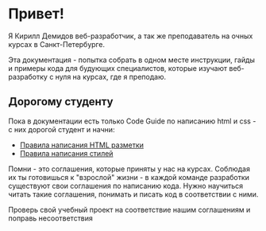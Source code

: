 # Привет!

Я Кирилл Демидов веб-разработчик, а так же преподаватель на очных курсах в Санкт-Петербурге.

Эта документация - попытка собрать в одном месте инструкции, гайды и примеры кода для будующих специалистов, которые изучают веб-разработку с нуля на курсах, где я преподаю.

## Дорогому студенту

Пока в документации есть только Code Guide по написанию html и css - с них дорогой студент и начни:

- [Правила написания HTML разметки](/code-guide/02_html/)
- [Правила написания стилей](/code-guide/03_css/)

Помни - это соглашения, которые приняты у нас на курсах. Соблюдая их ты готовишься к "взрослой" жизни - в каждой команде разработки существуют свои соглашения по написанию кода. Нужно научиться читать такие соглашения, понимать и писать код в соответствии с ними.

Проверь свой учебный проект на соответствие нашим соглашениям и поправь несоответствия